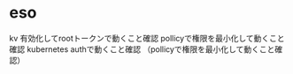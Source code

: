 # eso
kv 有効化してrootトークンで動くこと確認
pollicyで権限を最小化して動くこと確認
kubernetes authで動くこと確認
（pollicyで権限を最小化して動くこと確認）
